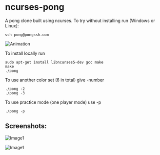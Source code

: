 # ncurses-pong

A pong clone built using ncurses. To try without installing run (Windows or Linux): 
    
    ssh pong@pongssh.com

![Animation](https://github.com/skyler-ferrante/ncurses-pong/assets/24577503/6d12641c-7e06-4058-91fc-3ea8aa0778b5)


To install locally run

    sudo apt-get install libncurses5-dev gcc make
    make
    ./pong

To use another color set (6 in total) give -number

    ./pong -2 
    ./pong -3

To use practice mode (one player mode) use -p

    ./pong -p

## Screenshots:

![Image1](images/image3.png)

![Image1](images/image2.png)
